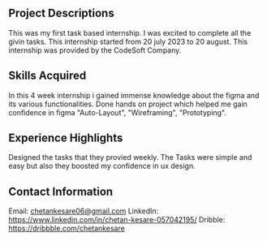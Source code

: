 
## Project Descriptions

This was my first task based internship.
I was excited to complete all the givin tasks.
This internship started from 20 july 2023 to 20 august.
This internship was provided by the CodeSoft Company.

## Skills Acquired

In this 4 week internship i gained immense knowledge about the figma and its various functionalities.
Done hands on project which helped me gain confidence in figma "Auto-Layout", "Wireframing", "Prototyping".


## Experience Highlights

Designed the tasks that they provied weekly.
The Tasks were simple and easy but also they boosted my confidence in ux design.

## Contact Information

Email: chetankesare06@gmail.com
LinkedIn: https://www.linkedin.com/in/chetan-kesare-057042195/
Dribble: https://dribbble.com/chetankesare
